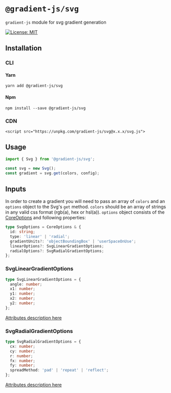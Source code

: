 # `@gradient-js/svg`

`gradient-js` module for svg gradient generation

[![License: MIT](https://img.shields.io/badge/License-MIT-yellow.svg)](https://opensource.org/licenses/MIT)

## Installation

### CLI

#### Yarn

```
yarn add @gradient-js/svg
```

#### Npm

```
npm install --save @gradient-js/svg
```

### CDN

```
<script src="https://unpkg.com/gradient-js/svg@x.x.x/svg.js">
```

## Usage


```javascript
import { Svg } from '@gradient-js/svg';

const svg = new Svg();
const gradient = svg.get(colors, config);
```

## Inputs

In order to create a gradient you will need to pass an array of `colors` and an `options` object to the Svg's `get` method. `colors` should be an array of strings in any valid css format (rgb(a), hex or hsl(a)). `options` object consists of the [CoreOptions](https://github.com/afternoon2/gradient-js/tree/dev/packages/core#inputs) and following properties:

```typescript
type SvgOptions = CoreOptions & {
  id: string;
  type: 'linear' | 'radial';
  gradientUnits?: 'objectBoundingBox' | 'userSpaceOnUse';
  linearOptions?: SvgLinearGradientOptions;
  radialOptions?: SvgRadialGradientOptions;
};
```

### SvgLinearGradientOptions

```typescript
type SvgLinearGradientOptions = {
  angle: number;
  x1: number;
  y1: number;
  x2: number;
  y2: number;
};
```

[Attributes description here](https://developer.mozilla.org/en-US/docs/Web/SVG/Element/linearGradient)

### SvgRadialGradientOptions

```typescript
type SvgRadialGradientOptions = {
  cx: number;
  cy: number;
  r: number;
  fx: number;
  fy: number;
  spreadMethod: 'pad' | 'repeat' | 'reflect';
};
```

[Attributes description here](https://developer.mozilla.org/en-US/docs/Web/SVG/Element/radialGradient#Attributes)

